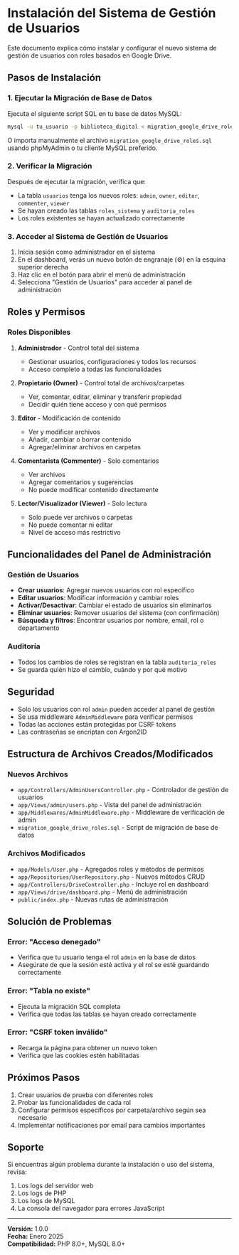 # Instalación del Sistema de Gestión de Usuarios

Este documento explica cómo instalar y configurar el nuevo sistema de gestión de usuarios con roles basados en Google Drive.

## Pasos de Instalación

### 1. Ejecutar la Migración de Base de Datos

Ejecuta el siguiente script SQL en tu base de datos MySQL:

```bash
mysql -u tu_usuario -p biblioteca_digital < migration_google_drive_roles.sql
```

O importa manualmente el archivo `migration_google_drive_roles.sql` usando phpMyAdmin o tu cliente MySQL preferido.

### 2. Verificar la Migración

Después de ejecutar la migración, verifica que:

- La tabla `usuarios` tenga los nuevos roles: `admin`, `owner`, `editor`, `commenter`, `viewer`
- Se hayan creado las tablas `roles_sistema` y `auditoria_roles`
- Los roles existentes se hayan actualizado correctamente

### 3. Acceder al Sistema de Gestión de Usuarios

1. Inicia sesión como administrador en el sistema
2. En el dashboard, verás un nuevo botón de engranaje (⚙️) en la esquina superior derecha
3. Haz clic en el botón para abrir el menú de administración
4. Selecciona "Gestión de Usuarios" para acceder al panel de administración

## Roles y Permisos

### Roles Disponibles

1. **Administrador** - Control total del sistema
   - Gestionar usuarios, configuraciones y todos los recursos
   - Acceso completo a todas las funcionalidades

2. **Propietario (Owner)** - Control total de archivos/carpetas
   - Ver, comentar, editar, eliminar y transferir propiedad
   - Decidir quién tiene acceso y con qué permisos

3. **Editor** - Modificación de contenido
   - Ver y modificar archivos
   - Añadir, cambiar o borrar contenido
   - Agregar/eliminar archivos en carpetas

4. **Comentarista (Commenter)** - Solo comentarios
   - Ver archivos
   - Agregar comentarios y sugerencias
   - No puede modificar contenido directamente

5. **Lector/Visualizador (Viewer)** - Solo lectura
   - Solo puede ver archivos o carpetas
   - No puede comentar ni editar
   - Nivel de acceso más restrictivo

## Funcionalidades del Panel de Administración

### Gestión de Usuarios

- **Crear usuarios**: Agregar nuevos usuarios con rol específico
- **Editar usuarios**: Modificar información y cambiar roles
- **Activar/Desactivar**: Cambiar el estado de usuarios sin eliminarlos
- **Eliminar usuarios**: Remover usuarios del sistema (con confirmación)
- **Búsqueda y filtros**: Encontrar usuarios por nombre, email, rol o departamento

### Auditoría

- Todos los cambios de roles se registran en la tabla `auditoria_roles`
- Se guarda quién hizo el cambio, cuándo y por qué motivo

## Seguridad

- Solo los usuarios con rol `admin` pueden acceder al panel de gestión
- Se usa middleware `AdminMiddleware` para verificar permisos
- Todas las acciones están protegidas por CSRF tokens
- Las contraseñas se encriptan con Argon2ID

## Estructura de Archivos Creados/Modificados

### Nuevos Archivos
- `app/Controllers/AdminUsersController.php` - Controlador de gestión de usuarios
- `app/Views/admin/users.php` - Vista del panel de administración
- `app/Middlewares/AdminMiddleware.php` - Middleware de verificación de admin
- `migration_google_drive_roles.sql` - Script de migración de base de datos

### Archivos Modificados
- `app/Models/User.php` - Agregados roles y métodos de permisos
- `app/Repositories/UserRepository.php` - Nuevos métodos CRUD
- `app/Controllers/DriveController.php` - Incluye rol en dashboard
- `app/Views/drive/dashboard.php` - Menú de administración
- `public/index.php` - Nuevas rutas de administración

## Solución de Problemas

### Error: "Acceso denegado"
- Verifica que tu usuario tenga el rol `admin` en la base de datos
- Asegúrate de que la sesión esté activa y el rol se esté guardando correctamente

### Error: "Tabla no existe"
- Ejecuta la migración SQL completa
- Verifica que todas las tablas se hayan creado correctamente

### Error: "CSRF token inválido"
- Recarga la página para obtener un nuevo token
- Verifica que las cookies estén habilitadas

## Próximos Pasos

1. Crear usuarios de prueba con diferentes roles
2. Probar las funcionalidades de cada rol
3. Configurar permisos específicos por carpeta/archivo según sea necesario
4. Implementar notificaciones por email para cambios importantes

## Soporte

Si encuentras algún problema durante la instalación o uso del sistema, revisa:

1. Los logs del servidor web
2. Los logs de PHP
3. Los logs de MySQL
4. La consola del navegador para errores JavaScript

---

**Versión:** 1.0.0  
**Fecha:** Enero 2025  
**Compatibilidad:** PHP 8.0+, MySQL 8.0+
